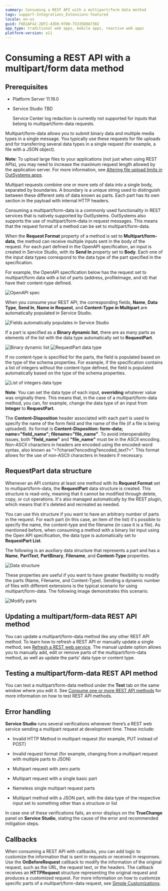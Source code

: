 ```yaml
---
summary: Consuming a REST API with a multipart/form data method
tags: support-Integrations_Extensions-featured
locale: en-us
guid: F6D1AF42-2DF2-43D8-9700-75335D0A7302
app_type: traditional web apps, mobile apps, reactive web apps
platform-version: o11
---
```


# Consuming a REST API with a multipart/form data method

## Prerequisites

* Platform Server 11.19.0

* Service Studio TBD 

    <div class="info" markdown="1">

    Service Center log redaction is currently not supported for inputs that belong to multipart/form-data requests.

    </div>

Multipart/form-data allows you to submit binary data and multiple media types in a single message. You typically use these requests for file uploads and for transferring several data types in a single request (for example, a file with a JSON object). 

**Note**: To upload large files to your applications (not just when using REST APIs), you may need to increase the maximum request length allowed by the application server.
For more information, see [Altering file upload limits in OutSystems apps](https://success.outsystems.com/support/troubleshooting/application_runtime/altering_file_upload_limits_in_outsystems_apps/).

Multipart requests combine one or more sets of data into a single body, separated by boundaries. A boundary is a unique string used to distinguish between these different sets of data known as parts. Each part has its own section in the payload with internal HTTP headers.

Consuming a multipart/form-data is a commonly used functionality in REST services that is natively supported by OutSystems. OutSystems also supports the use of multipart/form-data in request messages. This means that the request format of a method can be set to multipart/form-data. 

When the **Request Format** property of a method is set to **Multipart/form-data**, the method can receive multiple inputs sent in the body of the request. For each part defined in the OpenAPI specification, an input is created in Service Studio, with its **Send In** property set to **Body**. Each one of the input data types correspond to the data type of the part specified in the specification.  

For example, the OpenAPI specification below has the request set to multipart/form data with a list of parts (address, profileImage, and id) that have their content-type defined.

![OpenAPI spec](images/api-spec-usr.png) 

When you consume your REST API, the corresponding fields, **Name**, **Data Type**, **Send In**, **Name in Request**, and **Content-Type in Multipart** are automatically populated in Service Studio.

![Fields automatically populates in Service Studio](images/input-parameter-ss.png)

If a part is specified as a **Binary dynamic list**, there are as many parts as elements of the list with the data type automatically set to **RequestPart**.

![Binary dynamic list](images/list-binaries-usr.png) ![RequestPart data type](images/list-binaries-ss.png)

If no content-type is specified for the parts, the field is populated based on the type of the schema properties. For example, if the specification contains a list of integers without the content-type defined, the field is populated automatically based on the type of the schema properties.

![List of integers data type](images/list-integers-ss.png) 

**Note**: You can set the data type of each input, **overriding** whatever value was originally there. This means that, in the case of a multipart/form-data method, you can, for example, change the data type of an input from **Integer** to **RequestPart**.

The **Content-Disposition** header associated with each part is used to specify the name of the form field and the name of the file (if a file is being uploaded). Its format is **Content-Disposition: form-data; name="field_name"; filename="file_name"**. To avoid interoperability issues, both **"field_name"** and **"file_name"** must be in the ASCII encoding. Non-ASCII characters in headers are encoded using the encoded-word syntax, also known as "=?charset?encoding?encoded_text?=". This format allows for the use of non-ASCII characters in headers if necessary.

## RequestPart data structure

Whenever an API contains at least one method with its **Request Format** set to multipart/form-data, the **RequestPart** data structure is created. This structure is read-only, meaning that it cannot be modified through delete, copy, or cut operations. It's also managed automatically by the REST plugin, which means that it's deleted and recreated as needed.

You can use this structure if you want to have an arbitrary number of parts in the request. For each part (in this case, an item of the list) it's possible to specify the name, the content-type and the filename (in case it is a file). As mentioned before, when consuming a method with a binary list input using the Open API specification, the data type is automatically set to **RequestPart List**.

The following is an auxiliary data structure that represents a part and has a **Name**, **PartText**, **PartBinary**, **Filename**, and **Content-Type** properties.

![Data structure](images/data-structure-ss.png) 

These properties are useful if you want to have greater flexibility to modify the parts (Name,  Filename, and Content-Type). Sending a dynamic number of files with different extensions is the typical scenario for using multipart/form-data. The following image demonstrates this scenario.

![Modify parts](images/modify-parts-ss.png) 


## Updating a multipart/form-data REST API method

You can update a multipart/form-data method like any other REST API method. To learn how to refresh a REST API or manually update a single method, see [Refresh a REST web service](refresh-rest-service.md). The manual update option allows you to manually add, edit or remove parts of the multipart/form-data method, as well as update the parts' data type or content type.  

## Testing a multipart/form-data REST API method

You can test a multipart/form-data method under the **Test** tab on the same window where you edit it. See [Consume one or more REST API methods](consume-a-rest-api.md) for more information on how to test REST API methods.

## Error handling

**Service Studio** runs several verifications whenever there’s a REST web service sending a multipart request at development time. These include:  

* Invalid HTTP Method in multipart request (for example, PUT instead of POST)

* Invalid request format (for example, changing from a multipart request with multiple parts to JSON)

* Multipart request with zero parts 

* Multipart request with a single basic part

* Nameless single multipart request parts

* Multipart method with a JSON part, with the data type of the respective input set to something other than a structure or list

In case one of these verifications fails, an error displays on the **TrueChange** panel on **Service Studio**, stating the cause of the error and recommended mitigation steps.

## Callbacks

When consuming a REST API with callbacks, you can add logic to customize the information that is sent in requests or received in responses. Use the **OnBeforeRequest** callback to modify the information of the original request, such as the URL, the request text, or the headers. The callback receives an **HTTPRequest** structure representing the original request and produces a customized request. For more information on how to customize specific parts of a multipart/form-data request, see [Simple Customizations](simple-customizations.md#multipart).
